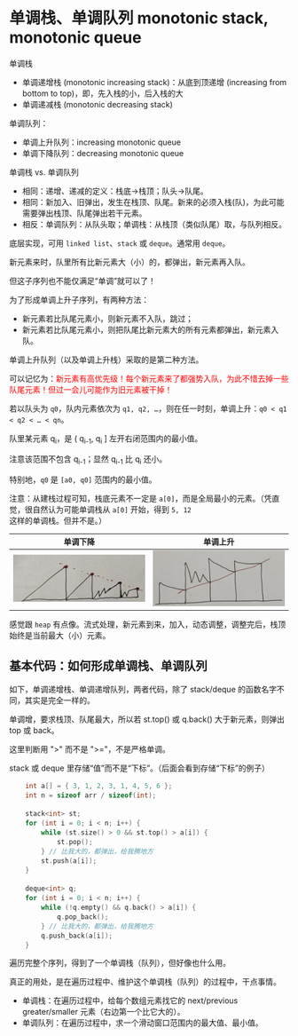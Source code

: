 # 单调栈、单调队列 monotonic stack, monotonic queue

单调栈
* 单调递增栈 (monotonic increasing stack)：从底到顶递增 (increasing from bottom to top)，即，先入栈的小，后入栈的大
* 单调递减栈 (monotonic decreasing stack)

单调队列：
* 单调上升队列：increasing monotonic queue
* 单调下降队列：decreasing monotonic queue

单调栈 vs.  单调队列
* 相同：递增、递减的定义：栈底->栈顶；队头->队尾。
* 相同：新加入、旧弹出，发生在栈顶、队尾。新来的必须入栈(队)，为此可能需要弹出栈顶、队尾弹出若干元素。
* 相反：单调队列：从队头取；单调栈：从栈顶（类似队尾）取，与队列相反。

底层实现，可用 `linked list`、`stack` 或 `deque`。通常用 `deque`。

新元素来时，队里所有比新元素大（小）的，都弹出，新元素再入队。

但这子序列也不能仅满足“单调”就可以了！

为了形成单调上升子序列，有两种方法：
* 新元素若比队尾元素小，则新元素不入队，跳过；
* 新元素若比队尾元素小，则把队尾比新元素大的所有元素都弹出，新元素入队。

单调上升队列（以及单调上升栈）采取的是第二种方法。

可以记忆为：<font color="red">新元素有高优先级！每个新元素来了都强势入队，为此不惜去掉一些队尾元素！但过一会儿可能作为旧元素被干掉！</font>

若以队头为 `q0`，队内元素依次为 `q1, q2, …`，则在任一时刻，单调上升：`q0 < q1 < q2 < … < qn`。

队里某元素 q<sub>i</sub>，是 ( q<sub>i-1</sub>, q<sub>i</sub> ] 左开右闭范围内的最小值。

注意该范围不包含 q<sub>i-1</sub>；显然 q<sub>i-1</sub> 比 q<sub>i</sub> 还小。

特别地，`q0` 是 `[a0, q0]` 范围内的最小值。

注意：从建栈过程可知，栈底元素不一定是 `a[0]`，而是全局最小的元素。（凭直觉，很自然认为可能单调栈从 `a[0]` 开始，得到 `5, 12` 这样的单调栈。但并不是。）

单调下降 | 单调上升
---- | ----
![单调下降](pics/monotonic-01.png) | ![单调上升](pics/monotonic-02.png)

感觉跟 `heap` 有点像。流式处理，新元素到来，加入，动态调整，调整完后，栈顶始终是当前最大（小）元素。

## 基本代码：如何形成单调栈、单调队列

如下，单调递增栈、单调递增队列，两者代码，除了 stack/deque 的函数名字不同，其实是完全一样的。

单调增，要求栈顶、队尾最大，所以若 st.top() 或 q.back() 大于新元素，则弹出 top 或 back。

这里判断用 ">" 而不是 ">="，不是严格单调。

stack 或 deque 里存储“值”而不是“下标”。（后面会看到存储“下标”的例子）

```cpp
    int a[] = { 3, 1, 2, 3, 1, 4, 5, 6 };
    int n = sizeof arr / sizeof(int);

    stack<int> st;
    for (int i = 0; i < n; i++) {
        while (st.size() > 0 && st.top() > a[i]) {
            st.pop();
        } // 比我大的，都弹出，给我腾地方
        st.push(a[i]);
    }

    deque<int> q;
    for (int i = 0; i < n; i++) {
        while (!q.empty() && q.back() > a[i]) { 
            q.pop_back();
        } // 比我大的，都弹出，给我腾地方
        q.push_back(a[i]);
    }
```

遍历完整个序列，得到了一个单调栈（队列），但好像也什么用。

真正的用处，是在遍历过程中、维护这个单调栈（队列）的过程中，干点事情。
* 单调栈：在遍历过程中，给每个数组元素找它的 next/previous greater/smaller 元素（右边第一个比它大的）。
* 单调队列：在遍历过程中，求一个滑动窗口范围内的最大值、最小值。

